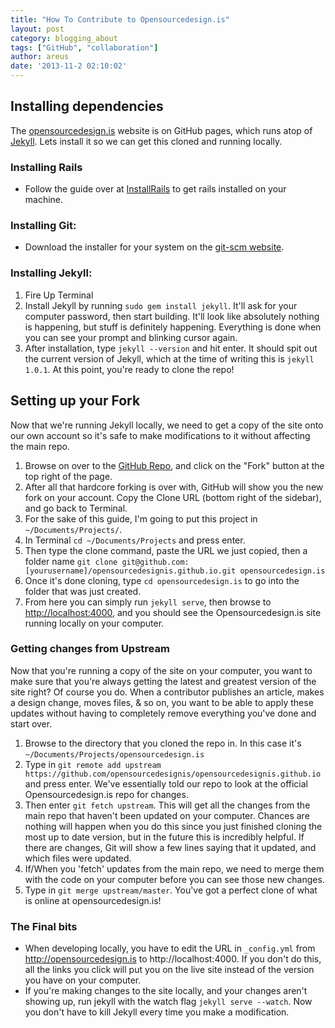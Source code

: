 ```yaml
---
title: "How To Contribute to Opensourcedesign.is"
layout: post
category: blogging_about
tags: ["GitHub", "collaboration"]
author: areus
date: '2013-11-2 02:10:02'
---
```

## Installing dependencies
The [opensourcedesign.is](http://opensourcedesign.is) website is on GitHub pages, which runs atop of [Jekyll](http://jekyllrb.com). Lets install it so we can get this cloned and running locally.

### Installing Rails
- Follow the guide over at [InstallRails](http://installrails.com/) to get rails installed on your machine.

### Installing Git:
- Download the installer for your system on the [git-scm website](http://git-scm.com/downloads).

### Installing Jekyll:

1. Fire Up Terminal
2. Install Jekyll by running `sudo gem install jekyll`. It'll ask for your computer password, then start building. It'll look like absolutely nothing is happening, but stuff is definitely happening. Everything is done when you can see your prompt and blinking cursor again.
3. After installation, type `jekyll --version` and hit enter. It should spit out the current version of Jekyll, which at the time of writing this is `jekyll 1.0.1`. At this point, you're ready to clone the repo!

## Setting up your Fork
Now that we're running Jekyll locally, we need to get a copy of the site onto our own account so it's safe to make modifications to it without affecting the main repo.

1. Browse on over to the [GitHub Repo](https://github.com/opensourcedesignis/opensourcedesignis.github.io), and click on the "Fork" button at the top right of the page.
2. After all that hardcore forking is over with, GitHub will show you the new fork on your account. Copy the Clone URL (bottom right of the sidebar), and go back to Terminal.
3. For the sake of this guide, I'm going to put this project in `~/Documents/Projects/`.
4. In Terminal `cd ~/Documents/Projects` and press enter.
5. Then type the clone command, paste the URL we just copied, then a folder name `git clone git@github.com:[yourusername]/opensourcedesignis.github.io.git opensourcedesign.is`
6. Once it's done cloning, type `cd opensourcedesign.is` to go into the folder that was just created.
7. From here you can simply run `jekyll serve`, then browse to [http://localhost:4000](http://localhost:4000), and you should see the Opensourcedesign.is site running locally on your computer.

### Getting changes from Upstream
Now that you're running a copy of the site on your computer, you want to make sure that you're always getting the latest and greatest version of the site right? Of course you do. When a contributor publishes an article, makes a design change, moves files, & so on, you want to be able to apply these updates without having to completely remove everything you've done and start over.

1. Browse to the directory that you cloned the repo in. In this case it's `~/Documents/Projects/opensourcedesign.is`
2. Type in `git remote add upstream https://github.com/opensourcedesignis/opensourcedesignis.github.io` and press enter. We've essentially told our repo to look at the official Opensourcedesign.is repo for changes.
3. Then enter `git fetch upstream`. This will get all the changes from the main repo that haven't been updated on your computer. Chances are nothing will happen when you do this since you just finished cloning the most up to date version, but in the future this is incredibly helpful. If there are changes, Git will show a few lines saying that it updated, and which files were updated.
4. If/When you 'fetch' updates from the main repo, we need to merge them with the code on your computer before you can see those new changes.
5. Type in `git merge upstream/master`. You've got a perfect clone of what is online at opensourcedesign.is!

### The Final bits
- When developing locally, you have to edit the URL in `_config.yml` from http://opensourcedesign.is to http://localhost:4000. If you don't do this, all the links you click will put you on the live site instead of the version you have on your computer.
- If you're making changes to the site locally, and your changes aren't showing up, run jekyll with the watch flag `jekyll serve --watch`. Now you don't have to kill Jekyll every time you make a modification.